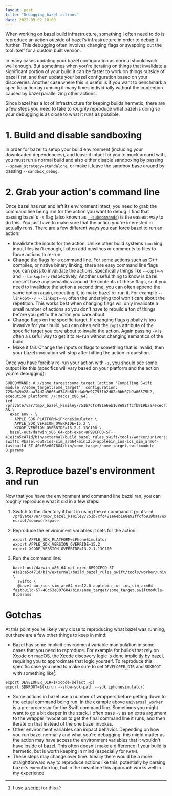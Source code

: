 ```yaml
---
layout: post
title: "Debugging bazel actions"
date: 2022-03-02 18:00
---
```


When working on bazel build infrastructure, something I often need to do
is reproduce an action outside of bazel's infrastructure in order to
debug it further. This debugging often involves changing flags or
swapping out the tool itself for a custom built version.

In many cases updating your bazel configuration as normal should work
well enough. But sometimes when you're iterating on things that
invalidate a significant portion of your build it can be faster to work
on things outside of bazel first, and then update your bazel
configuration based on your discoveries. Another case where this is
useful is if you want to benchmark a specific action by running it many
times individually without the contention caused by bazel parallelizing
other actions.

Since bazel has a lot of infrastructure for keeping builds hermetic,
there are a few steps you need to take to _roughly_ reproduce what bazel
is doing so your debugging is as close to what it runs as possible.

# 1. Build and disable sandboxing

In order for bazel to setup your build environment (including your
downloaded dependencies), and leave it intact for you to muck around
with, you must run a normal build and also either disable sandboxing by
passing `--spawn_strategy=standalone`, or make it leave the sandbox base
around by passing `--sandbox_debug`.

# 2. Grab your action's command line

Once bazel has run and left its environment intact, you need to grab the
command line being run for the action you want to debug. I find that
passing bazel's `-s` flag (also known as [`--subcommands`][subcommands])
is the easiest way to do this. You just have to make sure that the
action you're interested in actually runs. There are a few different
ways you can force bazel to run an action:

- Invalidate the inputs for the action. Unlike other build systems
  `touch`ing input files isn't enough, I often add newlines or comments
  to files to force actions to re-run.
- Change the flags for a command line. For some actions such as C++
  compiles, or native binary linking, there are easy command line flags
  you can pass to invalidate the actions, specifically things like
  `--copt=-v` and `--linkopt=-v` respectively. Another useful thing to
  know is bazel doesn't have any semantics around the contents of these
  flags, so if you need to invalidate the action a second time, you can
  often append the same option again, repeating it, to make bazel re-run
  it. For example `--linkopt=-v --linkopt=-v`, often the underlying tool
  won't care about the repetition. This works best when changing flags
  will only invalidate a small number of actions so you don't have to
  rebuild a ton of things before you get to the action you care about.
- Change flags on the specific target. If changing flags globally is too
  invasive for your build, you can often edit the `copts` attribute of
  the specific target you care about to invalid the action. Again
  passing `-v` is often a useful way to get it to re-run without
  changing semantics of the build.
- Make it fail. Change the inputs or flags to something that is invalid,
  then your bazel invocation will stop after hitting the action in
  question.

Once you have forcibly re-run your action with `-s`, you should see some
output like this (specifics will vary based on your platform and the
action you're debugging):

```
SUBCOMMAND: # //some_target:some_target [action 'Compiling Swift module //some_target:some_target', configuration: 725a049b28caa74d2a9605a6748b603bdab9e977931b2d02c0bb07b9a06575b2, execution platform: //:macos_x86_64]
(cd /private/var/tmp/_bazel_ksmiley/751b7cfc481e6eb168e92ffcfb919baa/execroot/someworkspace && \
  exec env - \
    APPLE_SDK_PLATFORM=iPhoneSimulator \
    APPLE_SDK_VERSION_OVERRIDE=15.2 \
    XCODE_VERSION_OVERRIDE=13.2.1.13C100 \
  bazel-out/darwin_x86_64-opt-exec-8F99CFCD-ST-41e1ca5c471d/bin/external/build_bazel_rules_swift/tools/worker/universal_worker swiftc @bazel-out/ios-sim_arm64-min12.0-applebin_ios-ios_sim_arm64-fastbuild-ST-40c63e007684/bin/some_target/some_target.swiftmodule-0.params
```

# 3. Reproduce bazel's environment and run

Now that you have the environment and command line bazel ran, you can
roughly reproduce what it did in a few steps:

1. Switch to the directory it built in using the `cd` command it prints:
   `cd /private/var/tmp/_bazel_ksmiley/751b7cfc481e6eb168e92ffcfb919baa/execroot/someworkspace`
2. Reproduce the environment variables it sets for the action:

    ```
    export APPLE_SDK_PLATFORM=iPhoneSimulator
    export APPLE_SDK_VERSION_OVERRIDE=15.2
    export XCODE_VERSION_OVERRIDE=13.2.1.13C100
    ```

3. Run the command line:

    ```
    bazel-out/darwin_x86_64-opt-exec-8F99CFCD-ST-41e1ca5c471d/bin/external/build_bazel_rules_swift/tools/worker/universal_worker \
      swiftc \
      @bazel-out/ios-sim_arm64-min12.0-applebin_ios-ios_sim_arm64-fastbuild-ST-40c63e007684/bin/some_target/some_target.swiftmodule-0.params
    ```

# Gotchas

At this point you're likely very close to reproducing what bazel was
running, but there are a few other things to keep in mind:

- Bazel has some implicit environment variable manipulation in some
  cases that you need to reproduce. For example for builds that rely on
  Xcode on macOS, the Xcode discovery logic is done implicitly by bazel,
  requiring you to approximate that logic yourself. To reproduce this
  specific case you need to make sure to set `DEVELOPER_DIR` and
  `SDKROOT` with something like[^1]:

```
export DEVELOPER_DIR=$(xcode-select -p)
export SDKROOT=$(xcrun --show-sdk-path --sdk iphonesimulator)
```

- Some actions in bazel use a number of wrappers before getting down to
  the actual command being run. In the example above `universal_worker`
  is a pre-processor for the Swift command line. Sometimes you might
  want to go a bit deeper in the stack. I often pass `-v` as an extra
  argument to the wrapper invocation to get the final command line it
  runs, and then iterate on that instead of the one bazel invokes.
- Other environment variables can impact behavior. Depending on how you
  run bazel normally and what you're debugging, this might matter as the
  action may have access the environment variables that it wouldn't have
  inside of bazel. This often doesn't make a difference if your build is
  hermetic, but is worth keeping in mind (especially for `PATH`).
- These steps may change over time. Ideally there would be a more
  straightforward way to reproduce actions like this, potentially by
  parsing bazel's execution log, but in the meantime this approach works
  well in my experience.

[^1]: I use [a script][a script] for this

[a script]: https://github.com/keith/dotfiles/blob/main/functions/set-bazel-env
[subcommands]: https://bazel.build/reference/command-line-reference#flag--subcommands

